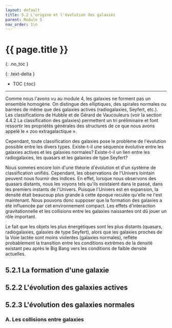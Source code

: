 ```yaml
---
layout: default
title: 5.2 L'origine et l'évolution des galaxies
parent: Module 5
nav_order: 1\n
---
```


# {{ page.title }}
{: .no_toc }

{: .text-delta }
- TOC
{:toc}
---
Comme nous l'avons vu au module 4, les galaxies ne forment pas un ensemble homogène. On distingue des elliptiques, des spirales normales ou barrées de même que des galaxies actives (radiogalaxies, Seyfert, etc.). Les classifications de Hubble et de Gérard de Vaucouleurs (voir la section 4.4.2 La classification des galaxies) permettent un tri préliminaire et font ressortir les propriétés générales des structures de ce que nous avons appelé le « zoo extragalactique ».

Cependant, toute classification des galaxies pose le problème de l'évolution possible entre les divers types. Existe-t-il une séquence évolutive entre les galaxies actives et les galaxies normales? Existe-t-il un lien entre les radiogalaxies, les quasars et les galaxies de type Seyfert?

Nous sommes encore loin d'une théorie d'évolution et d'un système de classification unifiés. Cependant, les observations de l'Univers lointain peuvent nous fournir des indices. En effet, lorsque nous observons des quasars distants, nous les voyons tels qu'ils existaient dans le passé, dans les premiers instants de l'Univers. Puisque l'Univers est en expansion, la densité était beaucoup plus grande à cette époque reculée qu'elle ne l'est maintenant. Nous pouvons donc supposer que la formation des galaxies a été influencée par cet environnement compact. Les effets d'interaction gravitationnelle et les collisions entre les galaxies naissantes ont dû jouer un rôle important.

Le fait que les objets les plus énergétiques sont les plus distants (quasars, radiogalaxies, galaxies de type Seyfert), alors que les galaxies proches de la Voie lactée sont moins violentes (galaxies normales), reflète probablement la transition entre les conditions extrêmes de la densité existant peu après le Big Bang vers les conditions de faible densité actuelles.

## 5.2.1 La formation d'une galaxie
## 5.2.2 L'évolution des galaxies actives
## 5.2.3 L'évolution des galaxies normales

### A. Les collisions entre galaxies
